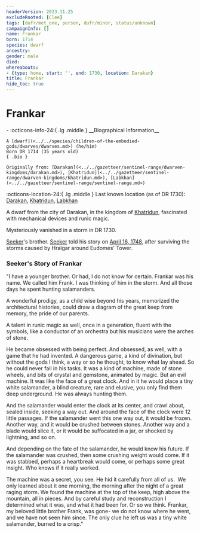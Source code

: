 ```yaml
---
headerVersion: 2023.11.25
excludeRooted: [Clee]
tags: [dufr/met_one, person, dufr/minor, status/unknown]
campaignInfo: []
name: Frankar
born: 1714
species: dwarf
ancestry:
gender: male
died:
whereabouts:
- {type: home, start: '', end: 1730, location: Darakan}
title: Frankar
hide_toc: true
---
```

# Frankar
<div class="grid cards ext-narrow-margin ext-one-column" markdown>
- :octicons-info-24:{ .lg .middle } __Biographical Information__

    A [dwarf](<../../species/children-of-the-embodied-gods/dwarves/dwarves.md>) (he/him)  
    Born DR 1714 (35 years old)  
    { .bio }

    Originally from: [Darakan](<../../gazetteer/sentinel-range/dwarven-kingdoms/darakan.md>), [Khatridun](<../../gazetteer/sentinel-range/dwarven-kingdoms/khatridun.md>), [Labkhan](<../../gazetteer/sentinel-range/sentinel-range.md>)
</div>

:octicons-location-24:{ .lg .middle } Last known location (as of DR 1730): [Darakan](<../../gazetteer/sentinel-range/dwarven-kingdoms/darakan.md>), [Khatridun](<../../gazetteer/sentinel-range/dwarven-kingdoms/khatridun.md>), [Labkhan](<../../gazetteer/sentinel-range/sentinel-range.md>)


A dwarf from the city of Darakan, in the kingdom of [Khatridun](<../../gazetteer/sentinel-range/dwarven-kingdoms/khatridun.md>), fascinated with mechanical devices and runic magic. 

Mysteriously vanished in a storm in DR 1730.  


[Seeker](<../pcs/dunmar-fellowship/seeker.md>)'s brother. [Seeker](<../pcs/dunmar-fellowship/seeker.md>) told his story on [April 16, 1748](<../../campaigns/dunmari-frontier/session-notes/session-17-dufr.md>), after surviving the storms caused by Hralgar around Eudomes' Tower.

### Seeker's Story of Frankar

"I have a younger brother. Or had, I do not know for certain. Frankar was his name. We called him Frank. I was thinking of him in the storm. And all those days he spent hunting salamanders.  
  
A wonderful prodigy, as a child wise beyond his years, memorized the architectural histories, could draw a diagram of the great keep from memory, the pride of our parents.  
  
A talent in runic magic as well, once in a generation, fluent with the symbols, like a conductor of an orchestra but his musicians were the arches of stone.  
  
He became obsessed with being perfect. And obsessed, as well, with a game that he had invented. A dangerous game, a kind of divination, but without the gods I think, a way or so he thought, to know what lay ahead. So he could never fail in his tasks. It was a kind of machine, made of stone wheels, and bits of crystal and gemstone, animated by magic. But an evil machine. It was like the face of a great clock. And in it he would place a tiny white salamander, a blind creature, rare and elusive, you only find them deep underground. He was always hunting them.  

And the salamander would enter the clock at its center, and crawl about, sealed inside, seeking a way out. And around the face of the clock were 12 little passages. If the salamander went this one way out, it would be frozen. Another way, and it would be crushed between stones. Another way and a blade would slice it, or it would be suffocated in a jar, or shocked by lightning, and so on.  
  
And depending on the fate of the salamander, he would know his future. If the salamander was crushed, then some crushing weight would come. If it was stabbed, perhaps a heartbreak would come, or perhaps some great insight. Who knows if it really worked.  
  
The machine was a secret, you see. He hid it carefully from all of us.  We only learned about it one morning, the morning after the night of a great raging storm. We found the machine at the top of the keep, high above the mountain, all in pieces. And by careful study and reconstruction I determined what it was, and what it had been for. Or so we think. Frankar, my beloved little brother Frank, was gone- we do not know where he went, and we have not seen him since. The only clue he left us was a tiny white salamander, burned to a crisp."
